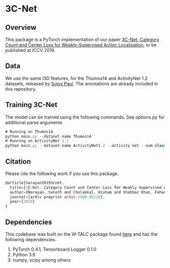 # 3C-Net

## Overview
This package is a PyTorch implementation of our paper [3C-Net: Category Count and Center Loss for Weakly-Supervised Action Localization](https://arxiv.org/abs/1908.08216), to be published at ICCV 2019.

## Data
We use the same I3D features, for the Thumos14 and ActivityNet 1.2 datasets, released by [Sujoy Paul](https://github.com/sujoyp/wtalc-pytorch). The annotations are already included in this repository. 

## Training 3C-Net
The model can be trained using the following commands. See options.py for additional parse arguments

```javascript 
# Running on Thumos14 
python main.py --dataset-name Thumos14
# Running on ActivityNet 1.2
python main.py --dataset-name ActivityNet1.2 --activity-net --num-class 100
```

## Citation
Please cite the following work if you use this package.
```javascript
@article{narayan20193cnet,
  title={3C-Net: Category Count and Center Loss for Weakly-Supervised Action Localization},
  author={Narayan, Sanath and Cholakkal, Hisham and Shahbaz Khan, Fahad and Shao, Ling},
  journal={arXiv preprint arXiv:1908.08216},
  year={2019}
}
```

## Dependencies
This codebase was built on the W-TALC package found [here](https://github.com/sujoyp/wtalc-pytorch) and has the following dependencies.
1. PyTorch 0.4.1, Tensorboard Logger 0.1.0
2. Python 3.6
3. numpy, scipy among others

